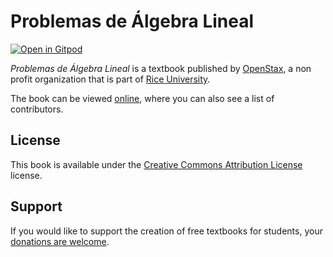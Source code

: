 # Problemas de Álgebra Lineal

[![Open in Gitpod](https://gitpod.io/button/open-in-gitpod.svg)](https://gitpod.io/from-referrer/)

_Problemas de Álgebra Lineal_ is a textbook published by [OpenStax](https://openstax.org/), a non profit organization that is part of [Rice University](https://www.rice.edu/).

The book can be viewed [online](https://github.com/cnx-user-books/cnxbook-problemas-de-algebra-lineal/releases/latest), where you can also see a list of contributors.

## License
This book is available under the [Creative Commons Attribution License](./LICENSE) license.

## Support
If you would like to support the creation of free textbooks for students, your [donations are welcome](https://riceconnect.rice.edu/donation/support-openstax-banner).
